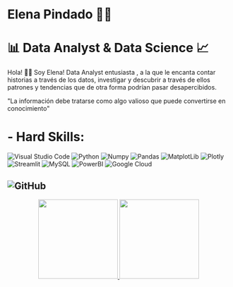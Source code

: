  # Elena Pindado 👩‍💻 


 # 📊 Data Analyst & Data Science 📈


Hola! 👋🏻 Soy Elena! Data Analyst entusiasta , a la que le encanta contar historias a través de los datos, investigar y descubrir a través de ellos patrones y tendencias que de otra forma podrían pasar desapercibidos. 

   "La información debe tratarse como algo valioso que puede convertirse en conocimiento"


 # - Hard Skills:
 
 ![Visual Studio Code](https://img.shields.io/badge/Visual%20Studio%20Code-0078d7.svg?style=for-the-badge&logo=visual-studio-code&logoColor=white)
 ![Python](https://img.shields.io/badge/python-3670A0?style=for-the-badge&logo=python&logoColor=ffdd54) 
 ![Numpy](https://camo.githubusercontent.com/a1c5e9056e3be1e1058d8517b025af60f61f75395a78245776db71a7703aff9c/68747470733a2f2f696d672e736869656c64732e696f2f62616467652f6e756d70792d2532333031333234332e7376673f7374796c653d666f722d7468652d6261646765266c6f676f3d6e756d7079266c6f676f436f6c6f723d7768697465)
 ![Pandas](https://camo.githubusercontent.com/f737c8a9e60949e59f80fcca0b0019df76efb3c8ae56d38736bb93e44b447000/68747470733a2f2f696d672e736869656c64732e696f2f62616467652f70616e6461732d2532333135303435382e7376673f7374796c653d666f722d7468652d6261646765266c6f676f3d70616e646173266c6f676f436f6c6f723d7768697465)
 ![MatplotLib](https://camo.githubusercontent.com/60b341aec860c05e0322d6bc031082729044102fb633ae271d0b734d1338d9f1/68747470733a2f2f696d672e736869656c64732e696f2f62616467652f4d6174706c6f746c69622d2532333336373041302e7376673f7374796c653d666f722d7468652d6261646765266c6f676f3d4d6174706c6f746c6962266c6f676f436f6c6f723d626c61636b)
 ![Plotly](https://camo.githubusercontent.com/2f9c3edd9ff2d48dd262b930c3f5faf9d5956ae61661f2df1d4c941f143d36c8/68747470733a2f2f696d672e736869656c64732e696f2f62616467652f506c6f746c792d2532333346344637352e7376673f7374796c653d666f722d7468652d6261646765266c6f676f3d706c6f746c79266c6f676f436f6c6f723d7768697465)
 ![Streamlit](https://camo.githubusercontent.com/27f9e1c4062695ef12a17ce0b00154309d617afab8e9cd09578f9efb7a55b0ac/68747470733a2f2f696d672e736869656c64732e696f2f62616467652f53747265616d6c69742d4546333933393f7374796c653d666f722d7468652d6261646765266c6f676f3d53747265616d6c6974266c6f676f436f6c6f723d7768697465)
 ![MySQL](https://camo.githubusercontent.com/918fce8d50581bd97b7133e677a78ed2cad14f970522f219daaeb6d1c81060e1/68747470733a2f2f696d672e736869656c64732e696f2f62616467652f6d7973716c2d2532333030662e7376673f7374796c653d666f722d7468652d6261646765266c6f676f3d6d7973716c266c6f676f436f6c6f723d7768697465)
 ![PowerBI](https://camo.githubusercontent.com/d10e346678b885e7ebed0f04e8a2e0874c276520997b070623819cfea2f02d8a/68747470733a2f2f696d672e736869656c64732e696f2f62616467652f706f7765725f62692d4632433831313f7374796c653d666f722d7468652d6261646765266c6f676f3d706f7765726269266c6f676f436f6c6f723d626c61636b)
 ![Google Cloud](https://img.shields.io/badge/Google_Cloud-4285F4?style=for-the-badge&logo=google-cloud&logoColor=white)
 
 ##  ![GitHub](https://camo.githubusercontent.com/f6d50128cb007f85916b7a899da5d94f654dce35a37331c8d28573aef46f4274/68747470733a2f2f696d672e736869656c64732e696f2f62616467652f6769746875622d2532333132313031312e7376673f7374796c653d666f722d7468652d6261646765266c6f676f3d676974687562266c6f676f436f6c6f723d7768697465)
 
 <div align="center">
  <a href="https://github.com/ElenaPindado">
  <img height="180em" src="https://github-readme-stats-sigma-five.vercel.app/api?username=ElenaPindado&show_icons=true&theme=radical&include_all_commits=true&count_private=true"/>
  <img height="180em" src="https://github-readme-stats-sigma-five.vercel.app/api/top-langs/?username=ElenaPindado&layout=compact&langs_count=20&theme=radical"/>
</div>
 
 

